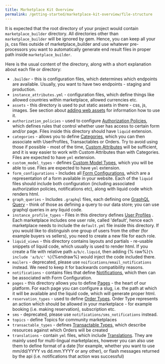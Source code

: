 ```yaml
---
title: Marketplace Kit Overview
permalink: /getting-started/marketplace-kit-overview/file-structure
---
```

It is expected that the root directory of your project would contain `marketplace_builder` directory. All directories other than `marketplace_builder` will be ignored by gem. Hence, you can keep all your js, css files outside of marketplace_builder and use whatever pre-processors you want to automatically generate end result files in proper path inside `marketplace_builder`.

Here is the usual content of the directory, along with a short explanation about each file or directory:

* `.builder` - this is configuration files, which determines which endpoints are available. Usually, you want to have two endpoints - staging and production.
* `instance_attributes.yml` - configuration files, which define things like allowed countries within marketplace, allowed currencies etc.
* `assets` - this directory is used to put static assets in there - css, js, images. See section about [adding web assets](/getting-started/pages/adding-web-assets) for information how to use it.
* `authorization_policies` - used to configure [Authorization Policies](/reference/authorization-policy/), which defines rules that control whether user has access to certain form and/or page. Files inside this directory should have `liquid` extension.
* `categories` - allows you to define [Categories](/reference/categories/), which you can then associate with UserProfiles, Transactables or Orders. Try to avoid using those if possible - most of the time, [Custom Attributes](/reference/custom-attributes/)  will be sufficient, and it is way easier to work with Custom Attributes than with Categories. Files are expected to have `yml` extension.
* `custom_model_types` - defines [Custom Model Types](/reference/custom-model-types/), which you will be able to use. Files are expected to have `yml` extension.
* `form_configurations` - Includes all [Form Configurations](/reference/form-configurations), which are a representation of a form available in your website. Each of the `liquid` files should include both configuration (including associated authorization policies, notifications etc), along with liquid code which renders html.
* `graph_queries` - Includes `.graphql` files, each defining one [GraphQL Query](/reference/graphql/) - think of those as defining a query to our data store; you can use graphql queries in any liquid code.
* `instance_profile_types` - Files in this directory defines [User Profiles](/reference/instance-profile-types/) . Each marketplace includes one user role, called 'default', hence each marketplace needs to include the `default.yml` file inside this directory. If you would like to distinguish one group of users from the other (for example buyers vs sellers), you need to create a new file for each role.
* `liquid_views` - this directory contains layouts and partials - re-usable snippets of liquid code, which usually is used to render html. If you create a file with relative path `a/b/c.liquid`, then adding {% raw%}`{% include 'a/b/c' %}`{%endraw%} would inject the code included there.
* `mailers` - deprecated, please use `noifications/email_notifications` instead. We need to keep it for backwards compatibility reasons.
* `notifications` - contains files that define [Notifications](/reference/notifications/), which then can be associated with Form Configuration.
* `pages` - this directory allows you to define [Pages](/reference/pages/) - the heart of our platform. For each page you can configure a slug, i.e. the path at which it will be available and the liquid code, which will generate proper html.
* `reservation_types` - used to define [Order Types](/reference/order-types/). Order Type represents an action which should be allowed in your marketplace - for example booking (i.e. making reservation), subscription etc.
* `sms` - deprecated, please use `notifications/sms_notifications` instead.
* `topics` - define Topics for community marketplaces
* `transactable_types` - defines [Transactable Types](/reference/transactable-types/), which describe resources against which Orders will be created
* `translations` - contain `yml` files, which include [Translations](/reference/transactable-types/). They are mainly used for multi-lingual marketplaces, however you can also use them to define format of a date [for example, whether you want to use mm/dd/YYYY vs dd.mm.YYYY or any other), or flash messages returned by the api (i.e. notifications that action was successful)
